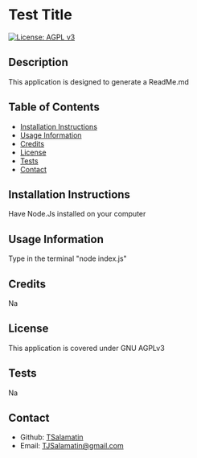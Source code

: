 # Test Title
[![License: AGPL v3](https://img.shields.io/badge/License-AGPL_v3-blue.svg)](https://www.gnu.org/licenses/agpl-3.0)


## Description

This application is designed to generate a ReadMe.md

## Table of Contents

- [Installation Instructions](#installation-instructions)
- [Usage Information](#usage-information)
- [Credits](#credits)
- [License](#license)
- [Tests](#tests)
- [Contact](#contact)

## Installation Instructions

Have Node.Js installed on your computer

## Usage Information

Type in the terminal "node index.js"

## Credits

Na

## License

This application is covered under GNU AGPLv3

## Tests

Na

## Contact

- Github: [TSalamatin](https://github.com/TSalamatin)
- Email: [TJSalamatin@gmail.com](mailto:TJSalamatin@gmail.com)
